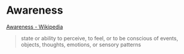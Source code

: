 # Awareness

[Awareness - Wikipedia](https://en.wikipedia.org/wiki/Awareness)

> state or ability to perceive, to feel, or to be conscious of events, objects, thoughts, emotions, or sensory patterns
